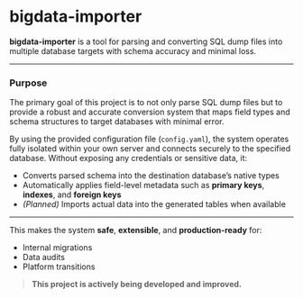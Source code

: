 #  bigdata-importer

**bigdata-importer** is a tool for parsing and converting SQL dump files into multiple database targets with schema accuracy and minimal loss.

---

###  Purpose

The primary goal of this project is to not only parse SQL dump files but to provide a robust and accurate conversion system that maps field types and schema structures to target databases with minimal error.

By using the provided configuration file (`config.yaml`), the system operates fully isolated within your own server and connects securely to the specified database. Without exposing any credentials or sensitive data, it:

-  Converts parsed schema into the destination database’s native types  
-  Automatically applies field-level metadata such as **primary keys**, **indexes**, and **foreign keys**  
-  *(Planned)* Imports actual data into the generated tables when available

---

This makes the system **safe**, **extensible**, and **production-ready** for:

- Internal migrations  
- Data audits  
- Platform transitions

>  **This project is actively being developed and improved.**
